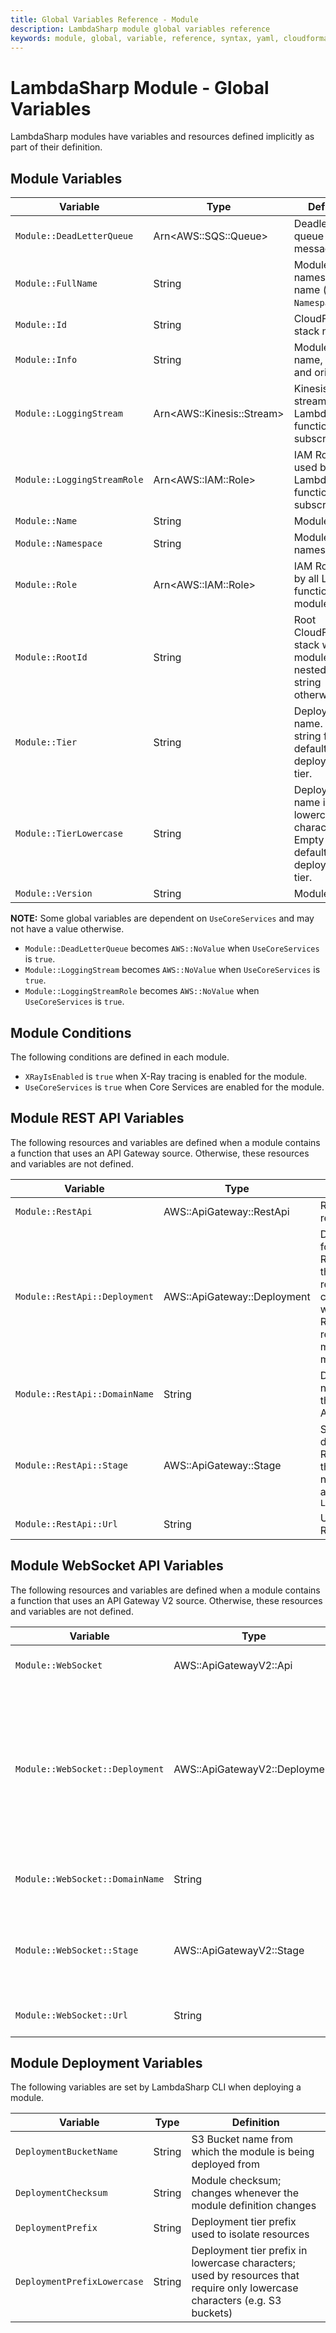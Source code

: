 ```yaml
---
title: Global Variables Reference - Module
description: LambdaSharp module global variables reference
keywords: module, global, variable, reference, syntax, yaml, cloudformation
---
```

# LambdaSharp Module - Global Variables

LambdaSharp modules have variables and resources defined implicitly as part of their definition.

## Module Variables

|Variable                      |Type                           |Definition                                    |
|------------------------------|-------------------------------|----------------------------------------------|
|`Module::DeadLetterQueue`     |Arn&lt;AWS::SQS::Queue&gt;     |Deadletter queue for failed messages
|`Module::FullName`            |String                         |Module namespace and name (e.g. `Namespace.Name`)
|`Module::Id`                  |String                         |CloudFormation stack name
|`Module::Info`                |String                         |Module full name, version, and origin.
|`Module::LoggingStream`       |Arn&lt;AWS::Kinesis::Stream&gt;|Kinesis logging stream used by Lambda function logs subscription
|`Module::LoggingStreamRole`   |Arn&lt;AWS::IAM::Role&gt;      |IAM Role for used by Lambda function log subscription
|`Module::Name`                |String                         |Module name
|`Module::Namespace`           |String                         |Module namespace
|`Module::Role`                |Arn&lt;AWS::IAM::Role&gt;      |IAM Role used by all Lambda functions in the module
|`Module::RootId`              |String                         |Root CloudFormation stack when the module is nested; empty string otherwise
|`Module::Tier`                |String                         |Deployment tier name. Empty string for default deployment tier.
|`Module::TierLowercase`       |String                         |Deployment tier name in lowercase characters. Empty string for default deployment tier.
|`Module::Version`             |String                         |Module version


**NOTE:**
Some global variables are dependent on `UseCoreServices` and may not have a value otherwise.
* `Module::DeadLetterQueue` becomes `AWS::NoValue` when `UseCoreServices` is `true`.
* `Module::LoggingStream` becomes `AWS::NoValue` when `UseCoreServices` is `true`.
* `Module::LoggingStreamRole` becomes `AWS::NoValue` when `UseCoreServices` is `true`.

## Module Conditions
The following conditions are defined in each module.
* `XRayIsEnabled` is `true` when X-Ray tracing is enabled for the module.
* `UseCoreServices` is `true` when Core Services are enabled for the module.

## Module REST API Variables

The following resources and variables are defined when a module contains a function that uses an API Gateway source. Otherwise, these resources and variables are not defined.

|Variable                      |Type                          |Definition                                    |
|------------------------------|------------------------------|----------------------------------------------|
|`Module::RestApi`             |AWS::ApiGateway::RestApi      |REST API resource
|`Module::RestApi::Deployment` |AWS::ApiGateway::Deployment   |Deployment for the REST API; this resource changes whenever a REST API resource or method is modified
|`Module::RestApi::DomainName` |String                        |Domain name of theREST API
|`Module::RestApi::Stage`      |AWS::ApiGateway::Stage        |Stage for deploying REST API; the stage name is always `LATEST`
|`Module::RestApi::Url`        |String                        |URL of the REST API

## Module WebSocket API Variables

The following resources and variables are defined when a module contains a function that uses an API Gateway V2 source. Otherwise, these resources and variables are not defined.

|Variable                      |Type                            |Definition                                    |
|------------------------------|--------------------------------|----------------------------------------------|
|`Module::WebSocket`             |AWS::ApiGatewayV2::Api        |WebSocket API resource
|`Module::WebSocket::Deployment` |AWS::ApiGatewayV2::Deployment |Deployment for the WebSocket API; this resource changes whenever an WebSocket API resource or method is modified
|`Module::WebSocket::DomainName` |String                        |Domain name of the WebSocket API
|`Module::WebSocket::Stage`      |AWS::ApiGatewayV2::Stage      |Stage for deploying WebSocket API; the stage name is always `LATEST`
|`Module::WebSocket::Url`        |String                        |URL of the WebSocket API

## Module Deployment Variables

The following variables are set by LambdaSharp CLI when deploying a module.

|Variable                      |Type                           |Definition                                    |
|------------------------------|-------------------------------|----------------------------------------------|
|`DeploymentBucketName`        |String                         |S3 Bucket name from which the module is being deployed from
|`DeploymentChecksum`          |String                         |Module checksum; changes whenever the module definition changes
|`DeploymentPrefix`            |String                         |Deployment tier prefix used to isolate resources
|`DeploymentPrefixLowercase`   |String                         |Deployment tier prefix in lowercase characters; used by resources that require only lowercase characters (e.g. S3 buckets)
